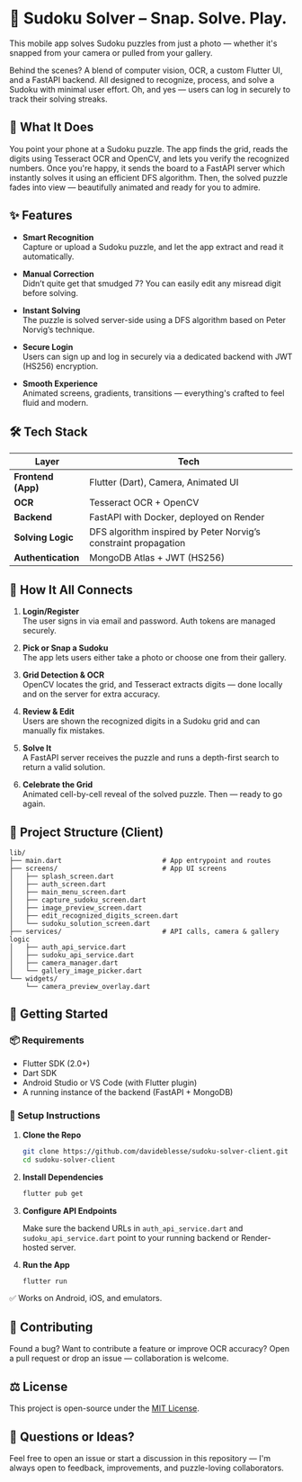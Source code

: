 # 🧠 Sudoku Solver – Snap. Solve. Play.

This mobile app solves Sudoku puzzles from just a photo — whether it's snapped from your camera or pulled from your gallery.

Behind the scenes? A blend of computer vision, OCR, a custom Flutter UI, and a FastAPI backend. All designed to recognize, process, and solve a Sudoku with minimal user effort. Oh, and yes — users can log in securely to track their solving streaks.

## 📸 What It Does

You point your phone at a Sudoku puzzle. The app finds the grid, reads the digits using Tesseract OCR and OpenCV, and lets you verify the recognized numbers. Once you're happy, it sends the board to a FastAPI server which instantly solves it using an efficient DFS algorithm. Then, the solved puzzle fades into view — beautifully animated and ready for you to admire.

## ✨ Features

- **Smart Recognition**  
  Capture or upload a Sudoku puzzle, and let the app extract and read it automatically.

- **Manual Correction**  
  Didn’t quite get that smudged 7? You can easily edit any misread digit before solving.

- **Instant Solving**  
  The puzzle is solved server-side using a DFS algorithm based on Peter Norvig’s technique.

- **Secure Login**  
  Users can sign up and log in securely via a dedicated backend with JWT (HS256) encryption.

- **Smooth Experience**  
  Animated screens, gradients, transitions — everything's crafted to feel fluid and modern.

## 🛠️ Tech Stack

| Layer               | Tech                                                                    |
| ------------------- | ----------------------------------------------------------------------- |
| **Frontend (App)**  | Flutter (Dart), Camera, Animated UI                                     |
| **OCR**             | Tesseract OCR + OpenCV                                                  |
| **Backend**         | FastAPI with Docker, deployed on Render                                 |
| **Solving Logic**   | DFS algorithm inspired by Peter Norvig’s constraint propagation         |
| **Authentication**  | MongoDB Atlas + JWT (HS256)                                             |

## 🔁 How It All Connects

1. **Login/Register**  
   The user signs in via email and password. Auth tokens are managed securely.

2. **Pick or Snap a Sudoku**  
   The app lets users either take a photo or choose one from their gallery.

3. **Grid Detection & OCR**  
   OpenCV locates the grid, and Tesseract extracts digits — done locally and on the server for extra accuracy.

4. **Review & Edit**  
   Users are shown the recognized digits in a Sudoku grid and can manually fix mistakes.

5. **Solve It**  
   A FastAPI server receives the puzzle and runs a depth-first search to return a valid solution.

6. **Celebrate the Grid**  
   Animated cell-by-cell reveal of the solved puzzle. Then — ready to go again.

## 📁 Project Structure (Client)

    lib/
    ├── main.dart                         # App entrypoint and routes
    ├── screens/                          # App UI screens
    │   ├── splash_screen.dart
    │   ├── auth_screen.dart
    │   ├── main_menu_screen.dart
    │   ├── capture_sudoku_screen.dart
    │   ├── image_preview_screen.dart
    │   ├── edit_recognized_digits_screen.dart
    │   └── sudoku_solution_screen.dart
    ├── services/                         # API calls, camera & gallery logic
    │   ├── auth_api_service.dart
    │   ├── sudoku_api_service.dart
    │   ├── camera_manager.dart
    │   └── gallery_image_picker.dart
    └── widgets/
        └── camera_preview_overlay.dart

## 🚀 Getting Started

### 📦 Requirements

- Flutter SDK (2.0+)
- Dart SDK
- Android Studio or VS Code (with Flutter plugin)
- A running instance of the backend (FastAPI + MongoDB)

### 🧰 Setup Instructions

1. **Clone the Repo**

    ```bash
    git clone https://github.com/davideblesse/sudoku-solver-client.git
    cd sudoku-solver-client
    ```

2. **Install Dependencies**

    ```bash
    flutter pub get
    ```

3. **Configure API Endpoints**

    Make sure the backend URLs in `auth_api_service.dart` and `sudoku_api_service.dart` point to your running backend or Render-hosted server.

4. **Run the App**

    ```bash
    flutter run
    ```

✅ Works on Android, iOS, and emulators.

## 🤝 Contributing

Found a bug? Want to contribute a feature or improve OCR accuracy? Open a pull request or drop an issue — collaboration is welcome.

## ⚖️ License

This project is open-source under the [MIT License](LICENSE).

## 💬 Questions or Ideas?

Feel free to open an issue or start a discussion in this repository — I'm always open to feedback, improvements, and puzzle-loving collaborators.